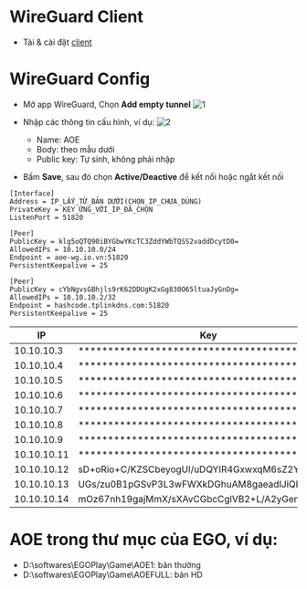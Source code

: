 # WireGuard Client
* Tải & cài đặt [client](https://download.wireguard.com/windows-client/wireguard-installer.exe) 

# WireGuard Config
* Mở app WireGuard, Chọn **Add empty tunnel**
  ![1](https://github.com/user-attachments/assets/d66d580d-a924-4d6a-8a4c-599b9d36d049)

* Nhập các thông tin cấu hình, ví dụ:
  ![2](https://github.com/user-attachments/assets/a60fe9cc-1fbd-4d34-b3ba-6b5bff7e2041)

  * Name: AOE
  * Body: theo mẫu dưới
  * Public key: Tự sinh, không phải nhập

* Bấm **Save**, sau đó chọn **Active/Deactive** để kết nối hoặc ngắt kết nối

```Properties
[Interface]
Address = IP_LẤY_TỪ_BẢN DƯỚI(CHỌN_IP_CHƯA_DÙNG)
PrivateKey = KEY_ỨNG_VỚI_IP_ĐÃ_CHỌN
ListenPort = 51820

[Peer]
PublicKey = klg5oQTQ90iBYGbwYKcTC3ZddYWbTQSS2vaddDcytD0=
AllowedIPs = 10.10.10.0/24
Endpoint = aoe-wg.io.vn:51820
PersistentKeepalive = 25

[Peer]
PublicKey = cYbNgvsGBhjls9rK62DDUgK2xGg830O65ltuaJyGnDg=
AllowedIPs = 10.10.10.2/32
Endpoint = hashcode.tplinkdns.com:51820
PersistentKeepalive = 25
```

| IP         | Key                                          | Đã dùng    |
| ---------- | -------------------------------------------- | ---------- |
| 10.10.10.3  | ******************************************** | XienXien   |
| 10.10.10.4  | ******************************************** | Thuyết     |
| 10.10.10.5  | ******************************************** | M3P        |
| 10.10.10.6  | ******************************************** | RO         |
| 10.10.10.7  | ******************************************** | JT         |
| 10.10.10.8  | ******************************************** | JAMES      |
| 10.10.10.9  | ******************************************** | Khá        |
| 10.10.10.11 | ******************************************** | NhungVC    |
| 10.10.10.12 | sD+oRio+C/KZSCbeyogUl/uDQYIR4GxwxqM6sZ2YEmU= |            |
| 10.10.10.13 | UGs/zu0B1pGSvP3L3wFWXkDGhuAM8gaeadlJiQLEo0w= |            |
| 10.10.10.14 | mOz67nh19gajMmX/sXAvCGbcCglVB2+L/A2yGemyhXY= |            |

# AOE trong thư mục của EGO, ví dụ:
* D:\softwares\EGOPlay\Game\AOE1: bản thường
* D:\softwares\EGOPlay\Game\AOEFULL: bản HD
